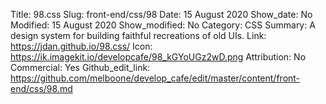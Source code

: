 Title: 98.css
Slug: front-end/css/98
Date: 15 August 2020
Show_date: No
Modified: 15 August 2020
Show_modified: No
Category: CSS
Summary: A design system for building faithful recreations of old UIs.
Link: https://jdan.github.io/98.css/
Icon: https://ik.imagekit.io/developcafe/98_kGYoUGz2wD.png
Attribution: No
Commercial: Yes
Github_edit_link: https://github.com/melboone/develop_cafe/edit/master/content/front-end/css/98.md